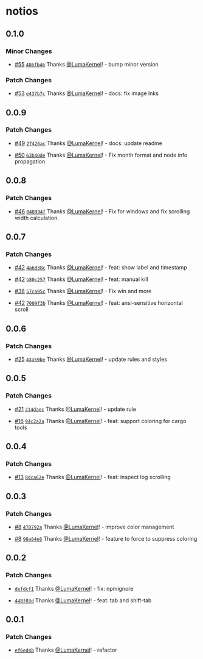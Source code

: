 # notios

## 0.1.0

### Minor Changes

- [#55](https://github.com/frouriojs/notios/pull/55) [`486fb46`](https://github.com/frouriojs/notios/commit/486fb461f9a24c42a1d4057defc399e546134f11) Thanks [@LumaKernel](https://github.com/LumaKernel)! - bump minor version

### Patch Changes

- [#53](https://github.com/frouriojs/notios/pull/53) [`e437b7c`](https://github.com/frouriojs/notios/commit/e437b7c5ec24c6c3cdd218e8202c6f9b548f37e2) Thanks [@LumaKernel](https://github.com/LumaKernel)! - docs: fix image lnks

## 0.0.9

### Patch Changes

- [#49](https://github.com/frouriojs/notios/pull/49) [`27426ac`](https://github.com/frouriojs/notios/commit/27426ace2e2269afcdae42d1231e88ef69955fd9) Thanks [@LumaKernel](https://github.com/LumaKernel)! - docs: update readme

* [#50](https://github.com/frouriojs/notios/pull/50) [`63b40de`](https://github.com/frouriojs/notios/commit/63b40de9808d3dccc57a03bacc9e3802ecafb868) Thanks [@LumaKernel](https://github.com/LumaKernel)! - Fix month format and node info propagation

## 0.0.8

### Patch Changes

- [#46](https://github.com/frouriojs/notios/pull/46) [`048994f`](https://github.com/frouriojs/notios/commit/048994fda9fd287154eeade3af4a31c3733fee59) Thanks [@LumaKernel](https://github.com/LumaKernel)! - Fix for windows and fix scrolling width calculation.

## 0.0.7

### Patch Changes

- [#42](https://github.com/frouriojs/notios/pull/42) [`4a6d38c`](https://github.com/frouriojs/notios/commit/4a6d38c898560de825efe7a266777139f62a9c4e) Thanks [@LumaKernel](https://github.com/LumaKernel)! - feat: show label and timestamp

* [#42](https://github.com/frouriojs/notios/pull/42) [`b80c257`](https://github.com/frouriojs/notios/commit/b80c257ccc2cbcda30e1ce29f93fc88cb2a694f5) Thanks [@LumaKernel](https://github.com/LumaKernel)! - feat: manual kill

- [#38](https://github.com/frouriojs/notios/pull/38) [`57ca95c`](https://github.com/frouriojs/notios/commit/57ca95c1b858281a4d13a6f8042de0f36df3bc16) Thanks [@LumaKernel](https://github.com/LumaKernel)! - Fix win and more

* [#42](https://github.com/frouriojs/notios/pull/42) [`7009f3b`](https://github.com/frouriojs/notios/commit/7009f3b037022e3a13c9f2c0e2d0152026717f46) Thanks [@LumaKernel](https://github.com/LumaKernel)! - feat: ansi-sensitive horizontal scroll

## 0.0.6

### Patch Changes

- [#25](https://github.com/frouriojs/notios/pull/25) [`43a59be`](https://github.com/frouriojs/notios/commit/43a59befe4bd4775307c9cd7525978a937b7afb7) Thanks [@LumaKernel](https://github.com/LumaKernel)! - update rules and styles

## 0.0.5

### Patch Changes

- [#21](https://github.com/frouriojs/notios/pull/21) [`214daec`](https://github.com/frouriojs/notios/commit/214daec3b93239293a607a0ed64cad8409901bb3) Thanks [@LumaKernel](https://github.com/LumaKernel)! - update rule

* [#16](https://github.com/frouriojs/notios/pull/16) [`94c2a2a`](https://github.com/frouriojs/notios/commit/94c2a2aae4867169bd28cd1f2cf017713536a7af) Thanks [@LumaKernel](https://github.com/LumaKernel)! - feat: support coloring for cargo tools

## 0.0.4

### Patch Changes

- [#13](https://github.com/frouriojs/notios/pull/13) [`8dca62e`](https://github.com/frouriojs/notios/commit/8dca62ee4c38b0124f2f17391789f0ba31e667b5) Thanks [@LumaKernel](https://github.com/LumaKernel)! - feat: inspect log scrolling

## 0.0.3

### Patch Changes

- [#8](https://github.com/frouriojs/notios/pull/8) [`470792a`](https://github.com/frouriojs/notios/commit/470792aa29b7492509d2da33335d92abf5c196a1) Thanks [@LumaKernel](https://github.com/LumaKernel)! - improve color management

* [#8](https://github.com/frouriojs/notios/pull/8) [`98a84e8`](https://github.com/frouriojs/notios/commit/98a84e82bbb26f42a98e9505fa2158021d0e879e) Thanks [@LumaKernel](https://github.com/LumaKernel)! - feature to force to suppress coloring

## 0.0.2

### Patch Changes

- [`defdcf1`](https://github.com/frouriojs/notios/commit/defdcf1b5707ab4a3e9704c486e60ff0e7213de5) Thanks [@LumaKernel](https://github.com/LumaKernel)! - fix: npmignore

* [`448f03d`](https://github.com/frouriojs/notios/commit/448f03d4427443081e85579c8f2d135283929713) Thanks [@LumaKernel](https://github.com/LumaKernel)! - feat: tab and shift-tab

## 0.0.1

### Patch Changes

- [`ef6ed4b`](https://github.com/frouriojs/notios/commit/ef6ed4b72463aff4b5528acde8c3b36c7dd621f5) Thanks [@LumaKernel](https://github.com/LumaKernel)! - refactor
